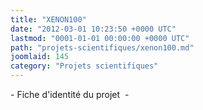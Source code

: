 ```yaml
---
title: "XENON100"
date: "2012-03-01 10:23:50 +0000 UTC"
lastmod: "0001-01-01 00:00:00 +0000 UTC"
path: "projets-scientifiques/xenon100.md"
joomlaid: 145
category: "Projets scientifiques"
---
```

\- Fiche d'identité du projet  -
